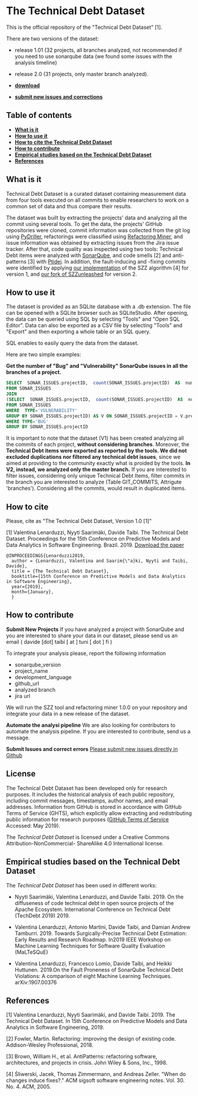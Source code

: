 # The Technical Debt Dataset

This is the official repository of the "Technical Debt Dataset" [1]. 

There are two versions of the dataset: 
* release 1.01 (32 projects, all branches analyzed, not recommended if you need to use sonarqube data (we found some issues with the analysis timeline) 
* release 2.0 (31 projects, only master branch analyzed). 

* [**download**](https://github.com/clowee/The-Technical-Debt-Dataset/releases)
* [**submit new issues and corrections**](https://github.com/clowee/The-Technical-Debt-Dataset/issues)


## Table of contents
* **[What is it](#What-is-it)**
* **[How to use it](#How-to-use-it)**
* **[How to cite the Technical Debt Dataset](#how-to-cite)**
* **[How to contribute](#how-to-contribute)**
* **[Empirical studies based on the Technical Debt Dataset](#Empirical-studies-based-on-the-Technical-Debt-Dataset)**
* **[References](#references)**

## What is it

Technical Debt Dataset is a curated dataset containing measurement data from four tools executed on all commits to enable researchers to work on a common set of data and thus compare their results.

The dataset was built by extracting the projects' data and analyzing all the commit using several tools. To get the data, the projects' GitHub repositories were cloned, commit information was collected from the git log using [PyDriller](https://github.com/ishepard/pydriller), refactorings were classified using [Refactoring Miner](https://github.com/tsantalis/RefactoringMiner), and issue information was obtained by extracting issues from the Jira issue tracker. After that, code quality was inspected using two tools: Technical Debt items were analyzed with [SonarQube](https://www.sonarqube.org/), and code smells [2] and anti-patterns [3] with [Ptidej](http://www.ptidej.net/). In addition, the fault-inducing and -fixing commits were identified by applying [our implementation](https://github.com/clowee/OpenSZZ) of the SZZ algorithm [4] for version 1, and [our fork of SZZunleashed](https://github.com/clowee/SZZUnleashed) for version 2.

 

## How to use it
The dataset is  provided as an SQLite database with a  .db extension. The file  can be opened with a SQLite browser such as SQLiteStudio. After opening, the data can be queried using SQL by selecting "Tools" and "Open SQL Editor". Data
can also be exported as a CSV file by selecting "Tools" and "Export" and then exporting a whole table or an SQL query.

SQL enables to easily query the data from the dataset. 

Here are two simple examples: 


**Get the number of "Bug" and "Vulnerability" SonarQube issues in all the branches of a project.**

```sql
SELECT  SONAR_ISSUES.projectID,  count(SONAR_ISSUES.projectID)  AS  numberOfBugIssues,  numberOfVulnerabilityIssues
FROM SONAR_ISSUES
JOIN
(SELECT  SONAR_ISSUES.projectID,  count(SONAR_ISSUES.projectID)  AS  numberOfVulnerabilityIssues
FROM SONAR_ISSUES
WHERE  TYPE='VULNERABILITY'
GROUP BY SONAR_ISSUES.projectID) AS V ON SONAR_ISSUES.projectID = V.projectID
WHERE TYPE='BUG'
GROUP BY SONAR_ISSUES.projectID
```





It is important to note that the dataset (V1) has been created analyzing all the commits of each project, **without considering branches**. Moreover, the **Technical Debt items were exported as reported by the tools. We did not excluded duplications nor filtered any technical debt issues**, since we aimed at providing to the community exactly what is proided by the tools. 
**In V2, instead, we analyzed only the master branch.**
If you are interested to filter issues, considering only unique Technical Debt Items, filter commits in the branch you are interested to analyze (Table GIT_COMMITS, Attrigute 'branches'). Considering all the commits, would result in duplicated items.  


## How to cite 

Please, cite as "The Technical Debt Dataset, Version 1.0 [1]"

[1] Valentina Lenarduzzi, Nyyti Saarimäki, Davide Taibi. The Technical Debt Dataset. Proceedings for the 15th Conference on Predictive Models and Data Analytics in Software Engineering. Brazil. 2019. 
[Download the paper](http://www.taibi.it/sites/default/files/2019%20-%20Promise%20-%20The%20Technical%20Debt%20Dataset%20-%20ACM%20Version.pdf)

```
@INPROCEEDINGS{Lenarduzzi2019,
  author = {Lenarduzzi, Valentina and Saarim{\"a}ki, Nyyti and Taibi, Davide},
  title = {The Technical Debt Dataset},
  booktitle={15th Conference on Predictive Models and Data Analytics in Software Engineering}, 
  year={2019}, 
  month={January},
  }
```

## How to contribute

**Submit New Projects**
If you have analyzed a project with SonarQube and you are interested to share your data in our dataset, please send us an email ( davide [dot] taibi [ at ] tuni [ dot ] fi )

To integrate your analysis please, report the following information 
* sonarqube_version
* project_name
* development_language
* github_url
* analyzed branch
* jira url 

We will run the SZZ tool and refactoring miner 1.0.0 on your repository and integrate your data in a new release of the dataset. 

**Automate the analysi pipeline**
We are also looking for contributors to automate the analysis pipeline. If you are interested to contribute, send us a message. 

**Submit Issues and correct errors**
[Please submit new issues directly in Github](https://github.com/clowee/The-Technical-Debt-Dataset/issues)

## License
The Technical Debt Dataset has been developed only for research purposes. It includes the historical analysis of each public repository, including commit messages, timestamps, author names, and email addresses. Information from GitHub is stored in accordance with GitHub Terms of Service (GHTS), which explicitly allow extracting and redistributing public information for research purposes ([GitHub Terms of Service](goo.gl/yeZh1E) Accessed: May 2019). 

The _Technical Debt Dataset_ is licensed under a Creative Commons Attribution-NonCommercial- ShareAlike 4.0 International license.

 ## Empirical studies based on the Technical Debt Dataset
The _Technical Debt Dataset_ has been used in different works: 

* Nyyti Saarimäki, Valentina Lenarduzzi, and Davide Taibi. 2019. On the diffuseness of code technical debt in open source projects of the Apache Ecosystem. International Conference on Technical Debt (TechDebt 2019) 2019.

* Valentina Lenarduzzi, Antonio Martini, Davide Taibi, and Damian Andrew Tamburri. 2019. Towards Surgically-Precise Technical Debt Estimation: Early Results and Research Roadmap. In2019 IEEE Workshop on Machine Learning Techniques for Software Quality Evaluation (MaLTeSQuE)

* Valentina Lenarduzzi, Francesco Lomio, Davide Taibi, and Heikki Huttunen. 2019.On the Fault Proneness of SonarQube Technical Debt Violations: A comparison of eight Machine Learning Techniques.  arXiv:1907.00376


 ## References
[1] Valentina Lenarduzzi, Nyyti Saarimäki, and Davide Taibi. 2019. The Technical Debt Dataset. In 15th Conference on Predictive Models and Data Analytics in Software Engineering, 2019.

[2] Fowler, Martin. Refactoring: improving the design of existing code. Addison-Wesley Professional, 2018.

[3] Brown, William H., et al. AntiPatterns: refactoring software, architectures, and projects in crisis. John Wiley & Sons, Inc., 1998.

[4] Śliwerski, Jacek, Thomas Zimmermann, and Andreas Zeller. "When do changes induce fixes?." ACM sigsoft software engineering notes. Vol. 30. No. 4. ACM, 2005.
